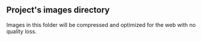 ## Project's images directory

Images in this folder will be compressed and optimized for the web with no 
quality loss.
